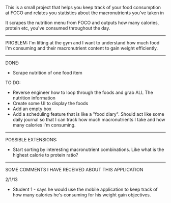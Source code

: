 This is a small project that helps you keep track of your food
consumption at FOCO and relates you statistics about the macronutrients
you've taken in 

It scrapes the nutrition menu from FOCO and outputs how many calories,
protein etc, you've consumed throughout the day.

***
PROBLEM:
  I'm lifting at the gym and I want to understand how much food I'm
consuming and their macronutrient content to gain weight efficiently. 

  



*** 
DONE: 
  - Scrape nutrition of one food item

TO DO:
  - Reverse engineer how to loop through the foods and grab ALL The
nutrition information
  - Create some UI to display the foods
  - Add an empty box
  - Add a scheduling feature that is like a "food diary". Should act
like some daily journal so that I can track how much macronutrients I
take and how many calories I'm consuming. 
  

****
POSSIBLE EXTENSIONS: 
  - Start sorting by interesting macronutrient combinations. Like what
is the highest calorie to protein ratio? 

****

SOME COMMENTS I HAVE RECEIVED ABOUT THIS APPLICATION

2/1/13 
  - Student 1 - says he would use the mobile application to keep track of how
many calories he's consuming for his weight gain objectives. 

